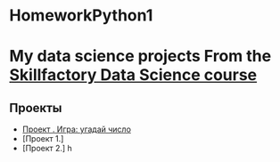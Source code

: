 # HomeworkPython1
# My data science projects From the [Skillfactory Data Science course](https://skillfactory.ru/data-scientist)

## Проекты
* [Проект . Игра: угaдaй число](https://github.com/Konstagit/HomeworkPython1/tree/main/project_0)
* [Проект 1.]
* [Проект 2.] h